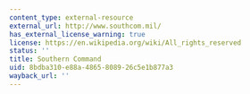 ```yaml
---
content_type: external-resource
external_url: http://www.southcom.mil/
has_external_license_warning: true
license: https://en.wikipedia.org/wiki/All_rights_reserved
status: ''
title: Southern Command
uid: 8bdba310-e88a-4865-8089-26c5e1b877a3
wayback_url: ''
---
```

